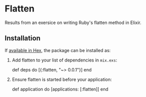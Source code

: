 # Flatten

Results from an exersice on writing Ruby's flatten method in Elixir.

## Installation

If [available in Hex](https://hex.pm/docs/publish), the package can be installed as:

  1. Add flatten to your list of dependencies in `mix.exs`:

        def deps do
          [{:flatten, "~> 0.0.1"}]
        end

  2. Ensure flatten is started before your application:

        def application do
          [applications: [:flatten]]
        end

